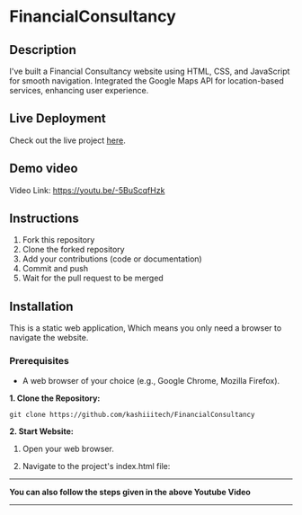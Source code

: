 # FinancialConsultancy

## Description
I've built a Financial Consultancy website using HTML, CSS, and JavaScript for smooth navigation. Integrated the Google Maps API for location-based services, enhancing user experience.

## Live Deployment

Check out the live project [here](https://main--amazing-muffin-2a2122.netlify.app/).

## Demo video

Video Link: https://youtu.be/-5BuScqfHzk

## Instructions
1. Fork this repository
2. Clone the forked repository
3. Add your contributions (code or documentation)
4. Commit and push
5. Wait for the pull request to be merged

## Installation

This is a static web application, Which means you only need a browser to navigate the website.

### Prerequisites

- A web browser of your choice (e.g., Google Chrome, Mozilla Firefox).

**1. Clone the Repository:**
```
git clone https://github.com/kashiiitech/FinancialConsultancy
```

**2. Start Website:**

1. Open your web browser.

2. Navigate to the project's index.html file:

---

**You can also follow the steps given in the above Youtube Video**

---
